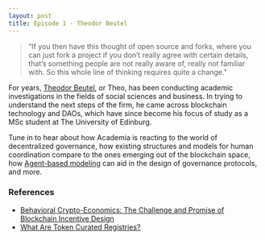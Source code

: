 ```yaml
---
layout: post
title: Episode 1 - Theodor Beutel
---
```


> “If you then have this thought of open source and forks, where you can just fork a project if you don’t really agree with certain details, that’s something people are not really aware of, really not familiar with. So this whole line of thinking requires quite a change."

For years, [Theodor Beutel](https://about.me/theodor.beutel), or Theo, has been conducting academic investigations in the fields of social sciences and business. In trying to understand the next steps of the firm, he came across blockchain technology and DAOs, which have since become his focus of study as a MSc student at The University of Edinburg.

Tune in to hear about how Academia is reacting to the world of decentralized governance, how existing structures and models for human coordination compare to the ones emerging out of the blockchain space, how [Agent-based modeling](https://en.wikipedia.org/wiki/Agent-based_model) can aid in the design of governance protocols, and more.

### References

- [Behavioral Crypto-Economics: The Challenge and Promise of Blockchain Incentive Design](https://medium.com/berlin-innovation-ventures/behavioral-crypto-economics-6d8befbf2175)
- [What Are Token Curated Registries?](https://youtu.be/9_kvYeWWwUI)
